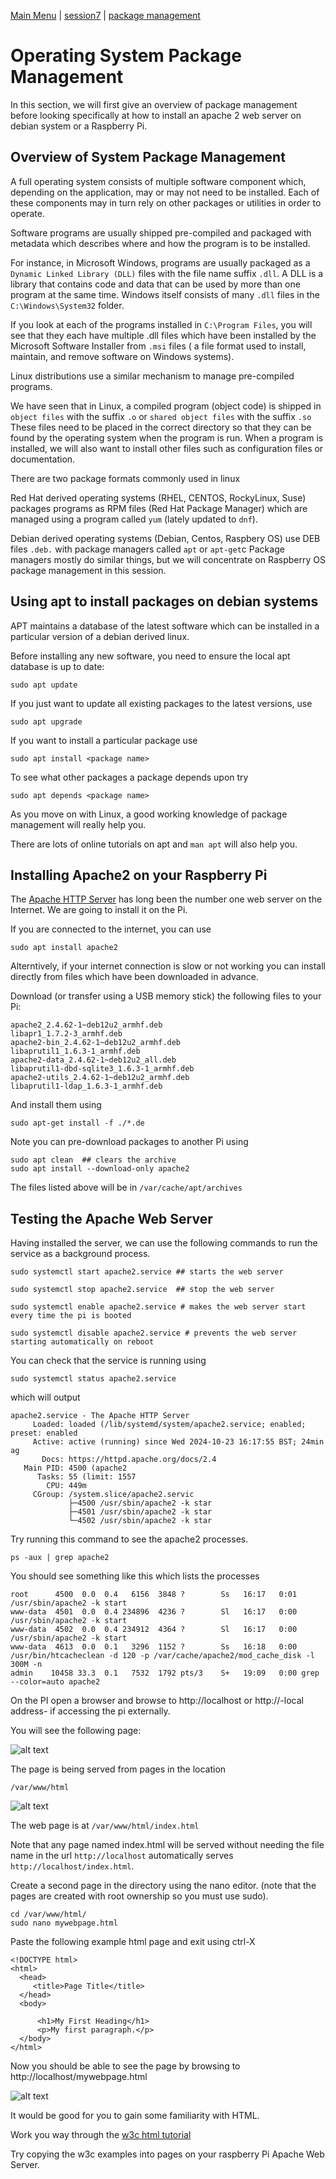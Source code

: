 [Main Menu](../../README.md) | [session7](../../session7/) | [package management](../docs/package-management-apache.md)

# Operating System Package Management

In this section, we will first give an overview of package management before looking specifically at how to install an apache 2 web server on debian system or a Raspberry Pi.

## Overview of System Package Management

A full operating system consists of multiple software component which, depending on the application, may or may not need to be installed.
Each of these components may in turn rely on other packages or utilities in order to operate.

Software programs are usually shipped pre-compiled and packaged with metadata which describes where and how the program is to be installed.

For instance, in Microsoft Windows, programs are usually packaged as a `Dynamic Linked Library (DLL)` files with the file name suffix `.dll`.
A DLL is a library that contains code and data that can be used by more than one program at the same time. 
Windows itself consists of many `.dll` files in the `C:\Windows\System32` folder.

If you look at each of the programs installed in `C:\Program Files`, you will see that they each have multiple .dll files which have been installed by the Microsoft Software Installer from `.msi` files ( a file format used to install, maintain, and remove software on Windows systems).

Linux distributions use a similar mechanism to manage pre-compiled programs.

We have seen that in Linux, a compiled program (object code) is shipped in `object files` with the suffix  `.o` or `shared object files` with the suffix `.so`
These files need to be placed in the correct directory so that they can be found by the operating system when the program is run.
When a program is installed, we will also want to install other files such as configuration files or documentation.

There are two package formats commonly used in linux

Red Hat derived operating systems (RHEL, CENTOS, RockyLinux, Suse) packages programs as RPM files (Red Hat Package Manager) which are managed using a program called `yum` (lately updated to `dnf`).

Debian derived operating systems (Debian, Centos, Raspbery OS) use DEB files `.deb.` with package managers called `apt` or `apt-get`c
Package managers mostly do similar things, but we will concentrate on Raspberry OS package management in this session.

## Using apt to install packages on debian systems

APT maintains a database of the latest software which can be installed in a particular version of a debian derived linux.

Before installing any new software, you need to ensure the local apt database is up to date:

```
sudo apt update
```

If you just want to update all existing packages to the latest versions, use

`sudo apt upgrade`

If you want to install a particular package use

```
sudo apt install <package name>
```

To see what other packages a package depends upon try

```
sudo apt depends <package name>
```
As you move on with Linux, a good working knowledge of package management will really help you.

There are lots of online tutorials on apt and `man apt` will also help you.

## Installing Apache2 on your Raspberry Pi

The [Apache HTTP Server](https://httpd.apache.org/) has long been the number one web server on the Internet.
We are going to install it on the Pi.

If you are connected to the internet, you can use

`sudo apt install apache2`

Alterntively, if your internet connection is slow or not working you can install directly from files which have been downloaded in advance.

Download (or transfer using a USB memory stick) the following files to your Pi:

```
apache2_2.4.62-1~deb12u2_armhf.deb        
libapr1_1.7.2-3_armhf.deb
apache2-bin_2.4.62-1~deb12u2_armhf.deb    
libaprutil1_1.6.3-1_armhf.deb
apache2-data_2.4.62-1~deb12u2_all.deb     
libaprutil1-dbd-sqlite3_1.6.3-1_armhf.deb
apache2-utils_2.4.62-1~deb12u2_armhf.deb  
libaprutil1-ldap_1.6.3-1_armhf.deb
```

And install them using 

```
sudo apt-get install -f ./*.de

```

Note you can pre-download packages to another Pi using

```
sudo apt clean  ## clears the archive
sudo apt install --download-only apache2
```

The files listed above will be in  `/var/cache/apt/archives`

## Testing the Apache Web Server


Having installed the server, we can use the following commands to run the service as a background process.

```
sudo systemctl start apache2.service ## starts the web server

sudo systemctl stop apache2.service  ## stop the web server

sudo systemctl enable apache2.service # makes the web server start every time the pi is booted

sudo systemctl disable apache2.service # prevents the web server starting automatically on reboot
```

You can check that the service is running using

```
sudo systemctl status apache2.service
```
which will output

```
apache2.service - The Apache HTTP Server
     Loaded: loaded (/lib/systemd/system/apache2.service; enabled; preset: enabled
     Active: active (running) since Wed 2024-10-23 16:17:55 BST; 24min ag
       Docs: https://httpd.apache.org/docs/2.4
   Main PID: 4500 (apache2
      Tasks: 55 (limit: 1557
        CPU: 449m
     CGroup: /system.slice/apache2.servic
             ├─4500 /usr/sbin/apache2 -k star
             ├─4501 /usr/sbin/apache2 -k star
             └─4502 /usr/sbin/apache2 -k star
```

Try running this command to see the apache2 processes.

```
ps -aux | grep apache2
```
You should see something like this which lists the processes

```
root      4500  0.0  0.4   6156  3848 ?        Ss   16:17   0:01 /usr/sbin/apache2 -k start
www-data  4501  0.0  0.4 234896  4236 ?        Sl   16:17   0:00 /usr/sbin/apache2 -k start
www-data  4502  0.0  0.4 234912  4364 ?        Sl   16:17   0:00 /usr/sbin/apache2 -k start
www-data  4613  0.0  0.1   3296  1152 ?        Ss   16:18   0:00 /usr/bin/htcacheclean -d 120 -p /var/cache/apache2/mod_cache_disk -l 300M -n
admin    10458 33.3  0.1   7532  1792 pts/3    S+   19:09   0:00 grep --color=auto apache2
```

On the PI open a browser and browse to http://localhost or http://-local address- if accessing the pi externally.

You will see the following page:

   ![alt text](../docs/images/apache2default.png "Figure apache2default.png")

The page is being served from pages in the location

```
/var/www/html
```

   ![alt text](../docs/images/apachehtml.png "Figure apachehtml.png")

The web page is at `/var/www/html/index.html` 

Note that any page named index.html will be served without needing the file name in the url `http://localhost` automatically serves `http://localhost/index.html`.

Create a second page in the directory using the nano editor.
(note that the pages are created with root ownership so you must use sudo).

```
cd /var/www/html/
sudo nano mywebpage.html
```
Paste the following example html page and exit using ctrl-X

```
<!DOCTYPE html>
<html>
  <head>
     <title>Page Title</title>
  </head>
  <body>

      <h1>My First Heading</h1>
      <p>My first paragraph.</p>
  </body>
</html>

```
Now you should be able to see the page by browsing to http://localhost/mywebpage.html

   ![alt text](../docs/images/myfirstpage.png "Figure myfirstpage.png")


It would be good for you to gain some familiarity with HTML.

Work you way through the [w3c html tutorial](https://www.w3schools.com/html/default.asp)

Try copying the w3c examples into pages on your raspberry Pi Apache Web Server.



